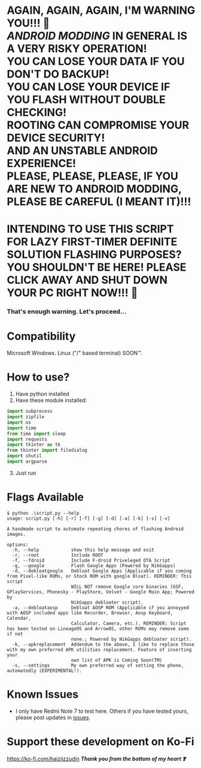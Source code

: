 # AGAIN, AGAIN, AGAIN, I'M WARNING YOU!!! 🫵<br>*ANDROID MODDING* IN GENERAL IS A VERY RISKY OPERATION!<br>YOU CAN LOSE YOUR DATA IF YOU DON'T DO BACKUP!<BR>YOU CAN LOSE YOUR DEVICE IF YOU FLASH WITHOUT DOUBLE CHECKING!<BR>ROOTING CAN COMPROMISE YOUR DEVICE SECURITY!<BR>AND AN UNSTABLE ANDROID EXPERIENCE!<BR>PLEASE, PLEASE, PLEASE, IF YOU ARE NEW TO ANDROID MODDING, PLEASE BE CAREFUL (I MEANT IT)!!!
# INTENDING TO USE THIS SCRIPT FOR LAZY FIRST-TIMER DEFINITE SOLUTION FLASHING PURPOSES? YOU SHOULDN'T BE HERE! PLEASE CLICK AWAY AND SHUT DOWN YOUR PC RIGHT NOW!!! 🫵

### That's enough warning. Let's proceed...

# Compatibility
Microsoft Windows.
Linux ("/" based terminal) SOON™️.

# How to use?
1. Have python installed
2. Have these module installed:
```python
import subprocess
import zipfile
import os
import time
from time import sleep
import requests
import tkinter as tk
from tkinter import filedialog
import shutil
import argparse
```
3. Just run

# Flags Available
```
$ python .\script.py --help
usage: script.py [-h] [-r] [-f] [-g] [-d] [-a] [-k] [-s] [-v]

A handmade script to automate repeating chores of flashing Android images.

options:
  -h, --help            show this help message and exit
  -r, --root            Include ROOT
  -f, --fdroid          Include F-droid Priveleged OTA Script
  -g, --google          Flash Google Apps (Powered by NikGapps)
  -d, --debloatgoogle   Debloat Google Apps (Applicable if you coming from Pixel-like ROMs, or Stock ROM with google Bloat). REMINDER: This script
                        WILL NOT remove Google core binaries (GSF, GPlayServices, Phonesky - PlayStore, Velvet - Google Main App; Powered by
                        NikGapps debloater script).
  -a, --debloataosp     Debloat AOSP ROM (Applicable if you annoyyed with AOSP included apps like Recorder, Browser, Aosp Keyboard, Calendar,        
                        Calculator, Camera, etc.). REMINDER: Script has been tested on LineageOS and ArrowOS, other ROMs may remove some if not      
                        none.; Powered by NikGapps debloater script).
  -k, --apkreplacement  Addendum to the above, I like to replace those with my own preferred APK utilities replacement. Feature of inserting your    
                        own list of APK is Coming Soon(TM)
  -s, --settings        My own preferred way of setting the phone, automatedly (EXPERIMENTAL!).
```

# Known Issues
- I only have Redmi Note 7 to test here. Others if you have tested yours, please post updates in [issues](https://github.com/HaiziIzzudin/py-android-flash-tool/issues).

# Support these development on Ko-Fi
https://ko-fi.com/haiziizzudin
***Thank you from the bottom of my heart ❣️***
